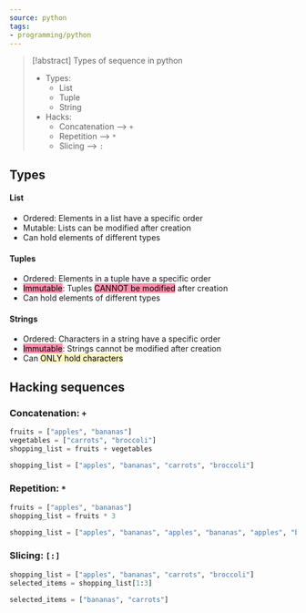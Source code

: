 ```yaml
---
source: python
tags:
- programming/python
---
```


> [!abstract] Types of sequence in python
> - Types:
> 	- List
> 	- Tuple
> 	- String
> - Hacks: 
> 	- Concatenation --> `+`
> 	- Repetition --> `*`
> 	- Slicing --> `:`

## Types
#### List
-   Ordered: Elements in a list have a specific order
-   Mutable: Lists can be modified after creation
-   Can hold elements of different types
#### Tuples
-   Ordered: Elements in a tuple have a specific order
-   <mark style="background: #FF5582A6;">Immutable</mark>: Tuples <mark style="background: #FF5582A6;">CANNOT be modified</mark> after creation
-   Can hold elements of different types
#### Strings
- Ordered: Characters in a string have a specific order  
- <mark style="background: #FF5582A6;">Immutable</mark>: Strings cannot be modified after creation  
- Can <mark style="background: #FFF3A3A6;">ONLY hold characters</mark>

## Hacking sequences
### Concatenation: `+`
```python
fruits = ["apples", "bananas"]
vegetables = ["carrots", "broccoli"]
shopping_list = fruits + vegetables
```

```python
shopping_list = ["apples", "bananas", "carrots", "broccoli"]
```

### Repetition: `*`
```python
fruits = ["apples", "bananas"]
shopping_list = fruits * 3
```

```python
shopping_list = ["apples", "bananas", "apples", "bananas", "apples", "bananas"]
```

### Slicing: `[:]`
```python
shopping_list = ["apples", "bananas", "carrots", "broccoli"]
selected_items = shopping_list[1:3]
```

```python
selected_items = ["bananas", "carrots"]
```
